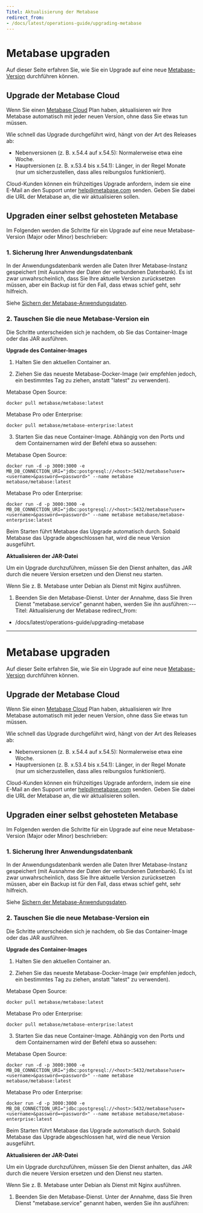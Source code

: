 ```yaml
---
Titel: Aktualisierung der Metabase
redirect_from:
- /docs/latest/operations-guide/upgrading-metabase
---
```



# Metabase upgraden


Auf dieser Seite erfahren Sie, wie Sie ein Upgrade auf eine neue [Metabase-Version](https://github.com/metabase/metabase/releases) durchführen können.


## Upgrade der Metabase Cloud


Wenn Sie einen [Metabase Cloud](https://www.metabase.com/pricing/) Plan haben, aktualisieren wir Ihre Metabase automatisch mit jeder neuen Version, ohne dass Sie etwas tun müssen.


Wie schnell das Upgrade durchgeführt wird, hängt von der Art des Releases ab:


- Nebenversionen (z. B. x.54.4 auf x.54.5): Normalerweise etwa eine Woche.
- Hauptversionen (z. B. x.53.4 bis x.54.1): Länger, in der Regel Monate (nur um sicherzustellen, dass alles reibungslos funktioniert).


Cloud-Kunden können ein frühzeitiges Upgrade anfordern, indem sie eine E-Mail an den Support unter help@metabase.com senden. Geben Sie dabei die URL der Metabase an, die wir aktualisieren sollen.


## Upgraden einer selbst gehosteten Metabase


Im Folgenden werden die Schritte für ein Upgrade auf eine neue Metabase-Version (Major oder Minor) beschrieben:


### 1. Sicherung Ihrer Anwendungsdatenbank


In der Anwendungsdatenbank werden alle Daten Ihrer Metabase-Instanz gespeichert (mit Ausnahme der Daten der verbundenen Datenbank). Es ist zwar unwahrscheinlich, dass Sie Ihre aktuelle Version zurücksetzen müssen, aber ein Backup ist für den Fall, dass etwas schief geht, sehr hilfreich.


Siehe [Sichern der Metabase-Anwendungsdaten](backing-up-metabase-application-data.md).


### 2. Tauschen Sie die neue Metabase-Version ein


Die Schritte unterscheiden sich je nachdem, ob Sie das Container-Image oder das JAR ausführen.


**Upgrade des Container-Images**


1. Halten Sie den aktuellen Container an.


2. Ziehen Sie das neueste Metabase-Docker-Image (wir empfehlen jedoch, ein bestimmtes Tag zu ziehen, anstatt "latest" zu verwenden).


Metabase Open Source:


```
docker pull metabase/metabase:latest
```


Metabase Pro oder Enterprise:


```
docker pull metabase/metabase-enterprise:latest
```


3. Starten Sie das neue Container-Image. Abhängig von den Ports und dem Containernamen wird der Befehl etwa so aussehen:


Metabase Open Source:


```
docker run -d -p 3000:3000 -e MB_DB_CONNECTION_URI="jdbc:postgresql://<host>:5432/metabase?user=<username>&password=<password>" --name metabase metabase/metabase:latest
```


Metabase Pro oder Enterprise:


```
docker run -d -p 3000:3000 -e MB_DB_CONNECTION_URI="jdbc:postgresql://<host>:5432/metabase?user=<username>&password=<password>" --name metabase metabase/metabase-enterprise:latest
```


Beim Starten führt Metabase das Upgrade automatisch durch. Sobald Metabase das Upgrade abgeschlossen hat, wird die neue Version ausgeführt.


**Aktualisieren der JAR-Datei**


Um ein Upgrade durchzuführen, müssen Sie den Dienst anhalten, das JAR durch die neuere Version ersetzen und den Dienst neu starten.


Wenn Sie z. B. Metabase unter Debian als Dienst mit Nginx ausführen.


1. Beenden Sie den Metabase-Dienst. Unter der Annahme, dass Sie Ihren Dienst "metabase.service" genannt haben, werden Sie ihn ausführen:---
Titel: Aktualisierung der Metabase
redirect_from:
- /docs/latest/operations-guide/upgrading-metabase 
---

# Metabase upgraden

Auf dieser Seite erfahren Sie, wie Sie ein Upgrade auf eine neue [Metabase-Version](https://github.com/metabase/metabase/releases) durchführen können.

## Upgrade der Metabase Cloud

Wenn Sie einen [Metabase Cloud](https://www.metabase.com/pricing/) Plan haben, aktualisieren wir Ihre Metabase automatisch mit jeder neuen Version, ohne dass Sie etwas tun müssen.

Wie schnell das Upgrade durchgeführt wird, hängt von der Art des Releases ab:

-  Nebenversionen (z. B. x.54.4 auf x.54.5): Normalerweise etwa eine Woche.
-  Hauptversionen (z. B. x.53.4 bis x.54.1): Länger, in der Regel Monate (nur um sicherzustellen, dass alles reibungslos funktioniert).

Cloud-Kunden können ein frühzeitiges Upgrade anfordern, indem sie eine E-Mail an den Support unter help@metabase.com senden. Geben Sie dabei die URL der Metabase an, die wir aktualisieren sollen.

## Upgraden einer selbst gehosteten Metabase

Im Folgenden werden die Schritte für ein Upgrade auf eine neue Metabase-Version (Major oder Minor) beschrieben:

### 1. Sicherung Ihrer Anwendungsdatenbank

In der Anwendungsdatenbank werden alle Daten Ihrer Metabase-Instanz gespeichert (mit Ausnahme der Daten der verbundenen Datenbank). Es ist zwar unwahrscheinlich, dass Sie Ihre aktuelle Version zurücksetzen müssen, aber ein Backup ist für den Fall, dass etwas schief geht, sehr hilfreich.

Siehe [Sichern der Metabase-Anwendungsdaten](backing-up-metabase-application-data.md).

### 2. Tauschen Sie die neue Metabase-Version ein

Die Schritte unterscheiden sich je nachdem, ob Sie das Container-Image oder das JAR ausführen.

**Upgrade des Container-Images**

1. Halten Sie den aktuellen Container an.

2. Ziehen Sie das neueste Metabase-Docker-Image (wir empfehlen jedoch, ein bestimmtes Tag zu ziehen, anstatt "latest" zu verwenden).

Metabase Open Source:

```
docker pull metabase/metabase:latest
```

Metabase Pro oder Enterprise:

```
docker pull metabase/metabase-enterprise:latest
```

3. Starten Sie das neue Container-Image. Abhängig von den Ports und dem Containernamen wird der Befehl etwa so aussehen:

Metabase Open Source:

```
docker run -d -p 3000:3000 -e MB_DB_CONNECTION_URI="jdbc:postgresql://<host>:5432/metabase?user=<username>&password=<password>" --name metabase metabase/metabase:latest
```

Metabase Pro oder Enterprise:

```
docker run -d -p 3000:3000 -e MB_DB_CONNECTION_URI="jdbc:postgresql://<host>:5432/metabase?user=<username>&password=<password>" --name metabase metabase/metabase-enterprise:latest
```

Beim Starten führt Metabase das Upgrade automatisch durch. Sobald Metabase das Upgrade abgeschlossen hat, wird die neue Version ausgeführt.

**Aktualisieren der JAR-Datei**

Um ein Upgrade durchzuführen, müssen Sie den Dienst anhalten, das JAR durch die neuere Version ersetzen und den Dienst neu starten.

Wenn Sie z. B. Metabase unter Debian als Dienst mit Nginx ausführen.

1. Beenden Sie den Metabase-Dienst. Unter der Annahme, dass Sie Ihren Dienst "metabase.service" genannt haben, werden Sie ihn ausführen:


